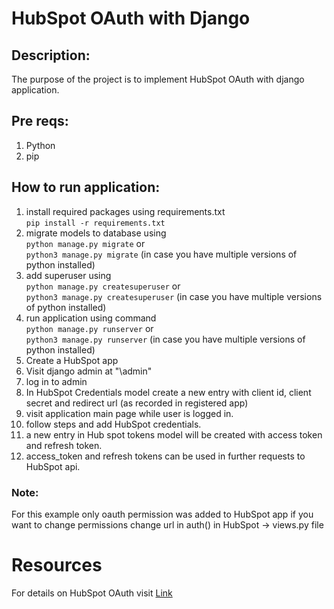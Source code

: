 # HubSpot OAuth with Django
## Description:
The purpose of the project is to implement HubSpot OAuth with django application.

## Pre reqs:
1. Python
2. pip

## How to run application:
1. install required packages using requirements.txt  
`pip install -r requirements.txt`
2. migrate models to database using  
`python manage.py migrate` or  
`python3 manage.py migrate` (in case you have multiple versions of python installed)
3. add superuser using  
`python manage.py createsuperuser` or  
`python3 manage.py createsuperuser` (in case you have multiple versions of python installed)
4. run application using command  
`python manage.py runserver` or  
`python3 manage.py runserver` (in case you have multiple versions of python installed)
5. Create a HubSpot app
6. Visit django admin at "\admin"
7. log in to admin 
8. In HubSpot Credentials model create a new entry with client id, client secret and redirect url (as recorded in registered app)
9. visit application main page while user is logged in.
10. follow steps and add HubSpot credentials.
11. a new entry in Hub spot tokens model will be created with access token and refresh token.
12. access_token and refresh tokens can be used in further requests to HubSpot api.

### Note:
For this example only oauth permission was added to HubSpot app if you want to change permissions change url in auth() in HubSpot -> views.py file

# Resources
For details on HubSpot OAuth visit [Link](https://developers.hubspot.com/docs/api/working-with-oauth)